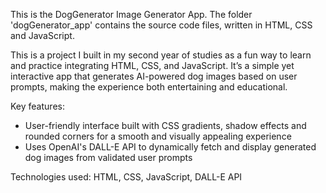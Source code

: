 This is the DogGenerator Image Generator App. The folder 'dogGenerator_app' contains the source code files, written in HTML, CSS and JavaScript.

This is a project I built in my second year of studies as a fun way to learn and practice integrating HTML, CSS, and JavaScript. It’s a simple yet interactive app that generates AI-powered dog images based on user prompts, making the experience both entertaining and educational.

Key features:
  - User-friendly interface built with CSS gradients, shadow effects and rounded corners for a smooth and visually appealing experience
  - Uses OpenAI's DALL-E API to dynamically fetch and display generated dog images from validated user prompts

Technologies used: HTML, CSS, JavaScript, DALL-E API
